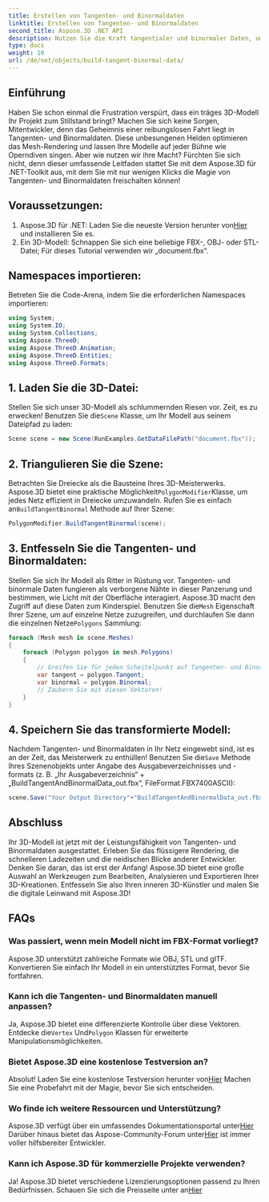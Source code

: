 ```yaml
---
title: Erstellen von Tangenten- und Binormaldaten
linktitle: Erstellen von Tangenten- und Binormaldaten
second_title: Aspose.3D .NET API
description: Nutzen Sie die Kraft tangentialer und binormaler Daten, um Ihre 3D-Modelle für ein flüssigeres Rendering, schnellere Ladezeiten und eine Leistungssteigerung zu optimieren.
type: docs
weight: 10
url: /de/net/objects/build-tangent-binormal-data/
---
```

## Einführung
Haben Sie schon einmal die Frustration verspürt, dass ein träges 3D-Modell Ihr Projekt zum Stillstand bringt? Machen Sie sich keine Sorgen, Mitentwickler, denn das Geheimnis einer reibungslosen Fahrt liegt in Tangenten- und Binormaldaten. Diese unbesungenen Helden optimieren das Mesh-Rendering und lassen Ihre Modelle auf jeder Bühne wie Operndiven singen. Aber wie nutzen wir ihre Macht? Fürchten Sie sich nicht, denn dieser umfassende Leitfaden stattet Sie mit dem Aspose.3D für .NET-Toolkit aus, mit dem Sie mit nur wenigen Klicks die Magie von Tangenten- und Binormaldaten freischalten können!

## Voraussetzungen:

1.  Aspose.3D für .NET: Laden Sie die neueste Version herunter von[Hier](https://releases.aspose.com/3d/net/) und installieren Sie es.
2. Ein 3D-Modell: Schnappen Sie sich eine beliebige FBX-, OBJ- oder STL-Datei; Für dieses Tutorial verwenden wir „document.fbx“.

## Namespaces importieren:

Betreten Sie die Code-Arena, indem Sie die erforderlichen Namespaces importieren:

```C#
using System;
using System.IO;
using System.Collections;
using Aspose.ThreeD;
using Aspose.ThreeD.Animation;
using Aspose.ThreeD.Entities;
using Aspose.ThreeD.Formats;
```

## 1. Laden Sie die 3D-Datei:

 Stellen Sie sich unser 3D-Modell als schlummernden Riesen vor. Zeit, es zu erwecken! Benutzen Sie die`Scene` Klasse, um Ihr Modell aus seinem Dateipfad zu laden:

```C#
Scene scene = new Scene(RunExamples.GetDataFilePath("document.fbx"));
```

## 2. Triangulieren Sie die Szene:

 Betrachten Sie Dreiecke als die Bausteine Ihres 3D-Meisterwerks. Aspose.3D bietet eine praktische Möglichkeit`PolygonModifier`Klasse, um jedes Netz effizient in Dreiecke umzuwandeln. Rufen Sie es einfach an`BuildTangentBinormal` Methode auf Ihrer Szene:

```C#
PolygonModifier.BuildTangentBinormal(scene);
```

## 3. Entfesseln Sie die Tangenten- und Binormaldaten:

 Stellen Sie sich Ihr Modell als Ritter in Rüstung vor. Tangenten- und binormale Daten fungieren als verborgene Nähte in dieser Panzerung und bestimmen, wie Licht mit der Oberfläche interagiert. Aspose.3D macht den Zugriff auf diese Daten zum Kinderspiel. Benutzen Sie die`Mesh` Eigenschaft Ihrer Szene, um auf einzelne Netze zuzugreifen, und durchlaufen Sie dann die einzelnen Netze`Polygons` Sammlung:

```C#
foreach (Mesh mesh in scene.Meshes)
{
    foreach (Polygon polygon in mesh.Polygons)
    {
        // Greifen Sie für jeden Scheitelpunkt auf Tangenten- und Binormalvektoren zu
        var tangent = polygon.Tangent;
        var binormal = polygon.Binormal;
        // Zaubern Sie mit diesen Vektoren!
    }
}
```

## 4. Speichern Sie das transformierte Modell:

 Nachdem Tangenten- und Binormaldaten in Ihr Netz eingewebt sind, ist es an der Zeit, das Meisterwerk zu enthüllen! Benutzen Sie die`Save` Methode Ihres Szenenobjekts unter Angabe des Ausgabeverzeichnisses und -formats (z. B. „Ihr Ausgabeverzeichnis“ + „BuildTangentAndBinormalData_out.fbx“, FileFormat.FBX7400ASCII):

```C#
scene.Save("Your Output Directory"+"BuildTangentAndBinormalData_out.fbx", FileFormat.FBX7400ASCII);
```

## Abschluss
Ihr 3D-Modell ist jetzt mit der Leistungsfähigkeit von Tangenten- und Binormaldaten ausgestattet. Erleben Sie das flüssigere Rendering, die schnelleren Ladezeiten und die neidischen Blicke anderer Entwickler. Denken Sie daran, das ist erst der Anfang! Aspose.3D bietet eine große Auswahl an Werkzeugen zum Bearbeiten, Analysieren und Exportieren Ihrer 3D-Kreationen. Entfesseln Sie also Ihren inneren 3D-Künstler und malen Sie die digitale Leinwand mit Aspose.3D!

## FAQs

### Was passiert, wenn mein Modell nicht im FBX-Format vorliegt? 
Aspose.3D unterstützt zahlreiche Formate wie OBJ, STL und glTF. Konvertieren Sie einfach Ihr Modell in ein unterstütztes Format, bevor Sie fortfahren.
### Kann ich die Tangenten- und Binormaldaten manuell anpassen? 
 Ja, Aspose.3D bietet eine differenzierte Kontrolle über diese Vektoren. Entdecke die`Vertex` Und`Polygon` Klassen für erweiterte Manipulationsmöglichkeiten.
### Bietet Aspose.3D eine kostenlose Testversion an? 
 Absolut! Laden Sie eine kostenlose Testversion herunter von[Hier](https://releases.aspose.com/3d/net/) Machen Sie eine Probefahrt mit der Magie, bevor Sie sich entscheiden.
### Wo finde ich weitere Ressourcen und Unterstützung? 
 Aspose.3D verfügt über ein umfassendes Dokumentationsportal unter[Hier](https://docs.aspose.com/3d/net/) Darüber hinaus bietet das Aspose-Community-Forum unter[Hier](https://forum.aspose.com/) ist immer voller hilfsbereiter Entwickler.
### Kann ich Aspose.3D für kommerzielle Projekte verwenden? 
 Ja! Aspose.3D bietet verschiedene Lizenzierungsoptionen passend zu Ihren Bedürfnissen. Schauen Sie sich die Preisseite unter an[Hier](https://purchase.aspose.com/buy)